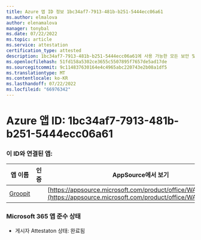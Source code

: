 ```yaml
---
title: Azure 앱 ID 정보 1bc34af7-7913-481b-b251-5444ecc06a61
ms.author: elmalova
author: elenamalova
manager: tonybal
ms.date: 07/22/2022
ms.topic: article
ms.service: attestation
certification_type: attested
description: 1bc34af7-7913-481b-b251-5444ecc06a61에 사용 가능한 모든 보안 및 규정 준수 정보입니다.
ms.openlocfilehash: 51fd158a5302ce3655c5507895f7657de5ad17de
ms.sourcegitcommit: 9c114837630164e4c4965abc220743e2b08a1df5
ms.translationtype: MT
ms.contentlocale: ko-KR
ms.lasthandoff: 07/22/2022
ms.locfileid: "66976342"
---
```

# <a name="azure-app-id-1bc34af7-7913-481b-b251-5444ecc06a61"></a>Azure 앱 ID: 1bc34af7-7913-481b-b251-5444ecc06a61


### <a name="apps-associated-with-this-id"></a>이 ID와 연결된 앱:
| **앱 이름** | **인증** | **AppSource에서 보기** |
|--------------|---------------|-----------------------|
| [Groopit](../forward/WA200003818.md) |  | [https://appsource.microsoft.com/product/office/WA200003818](https://appsource.microsoft.com/product/office/WA200003818) |

### <a name="microsoft-365-app-compliance-status"></a>Microsoft 365 앱 준수 상태
- 게시자 Attestaton 상태: 완료됨
